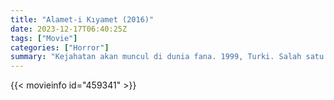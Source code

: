 ```yaml
---
title: "Alamet-i Kıyamet (2016)"
date: 2023-12-17T06:40:25Z
tags: ["Movie"]
categories: ["Horror"]
summary: "Kejahatan akan muncul di dunia fana. 1999, Turki. Salah satu tahun paling dilanda kekeringan dalam sejarah Istanbul. Juga tahun terjadinya gempa besar, gerhana matahari dan serentetan ritual setan yang terjadi, semuanya ..."
---
```



<mux-player stream-type="on-demand"
src="https://kp3d-my.sharepoint.com/personal/ryoo_kp3d_onmicrosoft_com/_layouts/15/download.aspx?share=ETUAgdMEs41PmHHOwwanLnIBfsvZM0sjHM35GzrPct3phA" prefer-playback="mse" controls>

</mux-player>


{{< movieinfo id="459341" >}}

<script src="https://cdn.jsdelivr.net/npm/@mux/mux-player"></script>

<script type="application/ld+json ">
{
"@context": "https://schema.org/",
"@type": "VideoObject",
"name": "Alamet-i Kıyamet (2016)",
"contentUrl": "https://stream.mux.com/MkkV7rETsva4MdJfddBoVkYhaGxr2abaqU00FhfCQd9o.m3u8",
"thumbnailUrl": "https://www.themoviedb.org/t/p/original/3Ixmv4GtWJPIm3rChaLM9egWGxW.jpg?width=314&fit_mode=preserve&time=25",
"uploadDate": "2023-12-17T06:40:25Z",
}

</script>